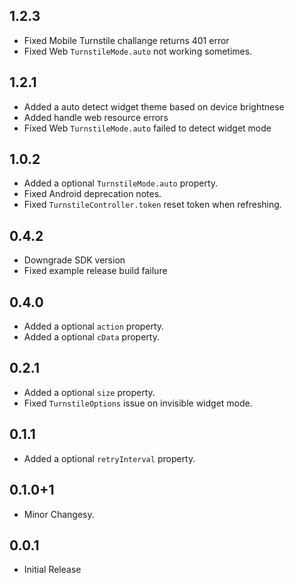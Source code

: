## 1.2.3

* Fixed Mobile Turnstile challange returns 401 error
* Fixed Web `TurnstileMode.auto` not working sometimes.

## 1.2.1

* Added a auto detect widget theme based on device brightnese
* Added handle web resource errors
* Fixed Web `TurnstileMode.auto` failed to detect widget mode

## 1.0.2

* Added a optional `TurnstileMode.auto` property.
* Fixed Android deprecation notes.
* Fixed `TurnstileController.token` reset token when refreshing.

## 0.4.2

* Downgrade SDK version
* Fixed example release build failure

## 0.4.0

* Added a optional `action` property.
* Added a optional `cData` property.

## 0.2.1

* Added a optional `size` property.
* Fixed `TurnstileOptions` issue on invisible widget mode.

## 0.1.1

* Added a optional `retryInterval` property.

## 0.1.0+1

* Minor Changesy.

## 0.0.1

* Initial Release
